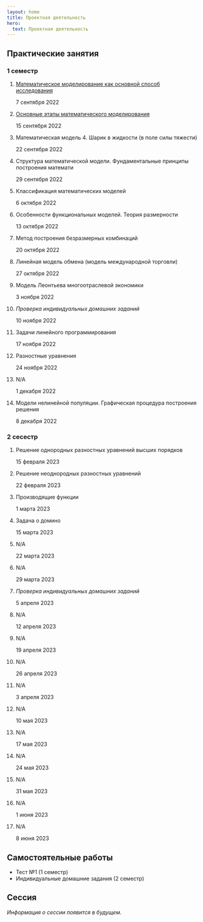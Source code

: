 ```yaml
---
layout: home
title: Проектная деятельность
hero:
  text: Проектная деятельность
---
```


## Практические занятия

### 1 семестр

1. [Математическое моделирование как основной способ исследования](./2022/practice/01/)<p class="subtext">7 сентября 2022</p>
2. [Основные этапы математического моделирования](./2022/practice/02/)<p class="subtext">15 сентября 2022</p>
3. Математическая модель 4. Шарик в жидкости (в поле силы тяжести)<p class="subtext">22 сентября 2022</p>
4. Структура математической модели. Фундаментальные принципы построения математи<p class="subtext">29 сентября 2022</p>
5. Классификация математических моделей<p class="subtext">6 октября 2022</p>
6. Особенности функциональных моделей. Теория размерности<p class="subtext">13 октября 2022</p>
7. Метод построения безразмерных комбинаций<p class="subtext">20 октября 2022</p>
8. Линейная модель обмена (модель международной торговли)<p class="subtext">27 октября 2022</p>
9. Модель Леонтьева многоотраслевой экономики<p class="subtext">3 ноября 2022</p>
10. *Проверка индивидуальных домашних заданий*<p class="subtext">10 ноября 2022</p>
11. Задачи линейного программирования<p class="subtext">17 ноября 2022</p>
12. Разностные уравнения<p class="subtext">24 ноября 2022</p>
13. N/A<p class="subtext">1 декабря 2022</p>
14. Модели нелинейной популяции. Графическая процедура построения решения<p class="subtext">8 декабря 2022</p>

### 2 сесестр

1. Решение однородных разностных уравнений высших порядков<p class="subtext">15 февраля 2023</p>
2. Решение неоднородных разностных уравнений<p class="subtext">22 февраля 2023</p>
3. Производящие функции<p class="subtext">1 марта 2023</p>
4. Задача о домино<p class="subtext">15 марта 2023</p>
5. N/A<p class="subtext">22 марта 2023</p>
6. N/A<p class="subtext">29 марта 2023</p>
7. *Проверка индивидуальных домашних заданий*<p class="subtext">5 апреля 2023</p>
8. N/A<p class="subtext">12 апреля 2023</p>
9. N/A<p class="subtext">19 апреля 2023</p>
10. N/A<p class="subtext">26 апреля 2023</p>
11. N/A<p class="subtext">3 апреля 2023</p>
12. N/A<p class="subtext">10 мая 2023</p>
13. N/A<p class="subtext">17 мая 2023</p>
14. N/A<p class="subtext">24 мая 2023</p>
15. N/A<p class="subtext">31 мая 2023</p>
16. N/A<p class="subtext">1 июня 2023</p>
17. N/A<p class="subtext">8 июня 2023</p>

## Самостоятельные работы

* Тест №1 (1 семестр)
* Индивидуальные домашние задания (2 семестр)

## Сессия

*Информация о сессии появится в будущем.*